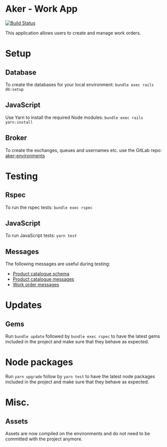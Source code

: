 # Aker - Work App

[![Build Status](https://travis-ci.org/sanger/aker-work-app.svg?branch=devel)](https://travis-ci.org/sanger/aker-work-app)

This application allows users to create and manage work orders.

# Setup
## Database
To create the databases for your local environment: `bundle exec rails db:setup`

## JavaScript
Use Yarn to install the required Node modules: `bundle exec rails yarn:install`

## Broker
To create the exchanges, queues and usernames etc. use the GitLab repo: [aker-environments](https://gitlab.internal.sanger.ac.uk/aker/aker-environments)

# Testing
## Rspec
To run the rspec tests: `bundle exec rspec`

## JavaScript
To run JavaScript tests: `yarn test`

## Messages
The following messages are useful during testing:

* [Product catalogue schema](https://ssg-confluence.internal.sanger.ac.uk/display/PSDPUB/Product+catalogue#Productcatalogue-Schema)
* [Product catalogue messages](https://ssg-confluence.internal.sanger.ac.uk/display/PSDPUB/Messages#Messages-Productcataloguemessages)
* [Work order messages](https://ssg-confluence.internal.sanger.ac.uk/display/PSDPUB/Messages#Messages-Workordermessages)

# Updates
## Gems
Run `bundle update` followed by `bundle exec rspec` to have the latest gems included in the project
and make sure that they behave as expected.

# Node packages
Run `yarn upgrade` follow by `yarn test`  to have the latest node packages included in the project
and make sure that they behave as expected.
# Misc.
## Assets
Assets are now compiled on the environments and do not need to be committed with the project
anymore.
